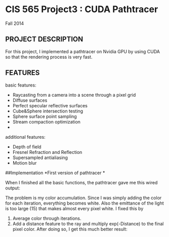 CIS 565 Project3 : CUDA Pathtracer
===================

Fall 2014

## PROJECT DESCRIPTION
For this project, I implemented a pathtracer on Nvidia GPU by using CUDA so that the rendering process is very fast.

## FEATURES
basic features:
* Raycasting from a camera into a scene through a pixel grid
* Diffuse surfaces
* Perfect specular reflective surfaces
* Cube&Sphere intersection testing
* Sphere surface point sampling
* Stream compaction optimization 
* 

additional features:
* Depth of field
* Fresnel Refraction and Reflection
* Supersampled antialiasing
* Motion blur

##Implementation
*First version of pathtracer
*

When I finished all the basic functions, the pathtracer gave me this wired output:

The problem is my color accumulation. Since I was simply adding the color for each iteration, everything becomes white. Also the emittance of the light is too large (15) that makes almost every pixel white. I fixed this by 
1. Average color through iterations.  
2. Add a distance feature to the ray and multiply exp(-Distance) to the final pixel color. After doing so, I get this much better result:
